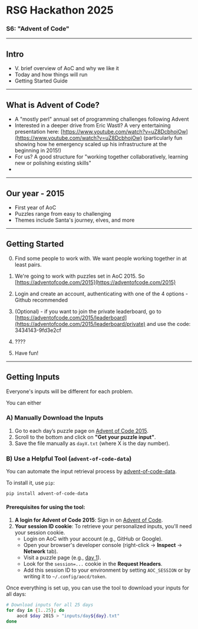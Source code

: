# RSG Hackathon 2025
### S6: "Advent of Code"  

---

## Intro

- V. brief overview of AoC and why we like it
- Today and how things will run
- Getting Started Guide

---

## What is Advent of Code?

- A "mostly perl" annual set of programming challenges following Advent
- Interested in a deeper drive from Eric Wastl? A very entertaining presentation here: [https://www.youtube.com/watch?v=uZ8DcbhojOw](https://www.youtube.com/watch?v=uZ8DcbhojOw)
 (particularly fun showing how he emergency scaled up his infrastructure at the beginning in 2015!)
- For us? A good structure for "working together collaboratively, learning new or polishing existing skills"
- 

---

## Our year - 2015

- First year of AoC
- Puzzles range from easy to challenging
- Themes include Santa's journey, elves, and more

---

## Getting Started

0. Find some people to work with. We want people working together in at least pairs.
  
1. We're going to work with puzzles set in AoC 2015. So [https://adventofcode.com/2015](https://adventofcode.com/2015)
2. Login and create an account, authenticating with one of the 4 options - Github recommended
3. (Optional) - if you want to join the private leaderboard, go to [https://adventofcode.com/2015/leaderboard](https://adventofcode.com/2015/leaderboard/private) and use the code: 3434143-9fd3e2cf
4. ????
5. Have fun!
---

## Getting Inputs

Everyone's inputs will be different for each problem. 

You can either

### A) Manually Download the Inputs
1. Go to each day’s puzzle page on [Advent of Code 2015](https://adventofcode.com/2015).
2. Scroll to the bottom and click on **"Get your puzzle input"**.
3. Save the file manually as `dayX.txt` (where X is the day number).

### B) Use a Helpful Tool (`advent-of-code-data`)
You can automate the input retrieval process by [advent-of-code-data](https://github.com/wimglenn/advent-of-code-data).

To install it, use `pip`:

```bash
pip install advent-of-code-data
```

#### Prerequisites for using the tool:
1. **A login for Advent of Code 2015**: Sign in on [Advent of Code](https://adventofcode.com/2015).
2. **Your session ID cookie**: To retrieve your personalized inputs, you'll need your session cookie.
   - Login on AoC with your account (e.g., GitHub or Google).
   - Open your browser's developer console (right-click → **Inspect** → **Network** tab).
   - Visit a puzzle page (e.g., [day 1](https://adventofcode.com/2015/day/1/input)).
   - Look for the `session=...` cookie in the **Request Headers**.
   - Add this session ID to your environment by setting `AOC_SESSION` or by writing it to `~/.config/aocd/token`.

Once everything is set up, you can use the tool to download your inputs for all days:

```bash
# Download inputs for all 25 days
for day in {1..25}; do
    aocd $day 2015 > "inputs/day${day}.txt"
done
```


